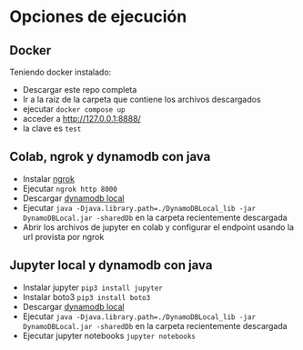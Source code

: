 # Opciones de ejecución

## Docker

Teniendo docker instalado:

- Descargar este repo completa
- Ir a la raiz de la carpeta que contiene los archivos descargados
- ejecutar ```docker compose up```
- acceder a http://127.0.0.1:8888/
- la clave es `test`

## Colab, ngrok y dynamodb con java

- Instalar [ngrok](https://ngrok.com/)
- Ejecutar `ngrok http 8000`
- Descargar [dynamodb local](https://docs.aws.amazon.com/amazondynamodb/latest/developerguide/DynamoDBLocal.DownloadingAndRunning.html)
- Ejecutar `java -Djava.library.path=./DynamoDBLocal_lib -jar DynamoDBLocal.jar -sharedDb` en la carpeta recientemente descargada
- Abrir los archivos de jupyter en colab y configurar el endpoint usando la url provista por ngrok

## Jupyter local y dynamodb con java

- Instalar jupyter `pip3 install jupyter`
- Instalar boto3 `pip3 install boto3`
- Descargar [dynamodb local](https://docs.aws.amazon.com/amazondynamodb/latest/developerguide/DynamoDBLocal.DownloadingAndRunning.html)
- Ejecutar `java -Djava.library.path=./DynamoDBLocal_lib -jar DynamoDBLocal.jar -sharedDb` en la carpeta recientemente descargada
- Ejecutar jupyter notebooks `jupyter notebooks`


